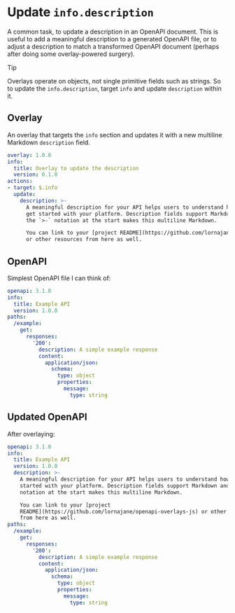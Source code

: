# Update `info.description`

A common task, to update a description in an OpenAPI document.
This is useful to add a meaningful description to a generated OpenAPI file, or to adjust a description to match a transformed OpenAPI document (perhaps after doing some overlay-powered surgery).

> [!TIP]
> Overlays operate on objects, not single primitive fields such as strings.
> So to update the `info.description`, target `info` and update `description` within it.

## Overlay

An overlay that targets the `info` section and updates it with a new multiline Markdown `description` field.

```yaml
overlay: 1.0.0
info:
  title: Overlay to update the description
  version: 0.1.0
actions:
- target: $.info
  update:
    description: >-
      A meaningful description for your API helps users to understand how to
      get started with your platform. Description fields support Markdown and
      the `>-` notation at the start makes this multiline Markdown.

      You can link to your [project README](https://github.com/lornajane/openapi-overlays-js)
      or other resources from here as well.
```

## OpenAPI

Simplest OpenAPI file I can think of:

```yaml
openapi: 3.1.0
info:
  title: Example API
  version: 1.0.0
paths:
  /example:
    get:
      responses:
        '200':
          description: A simple example response
          content:
            application/json:
              schema:
                type: object
                properties:
                  message:
                    type: string
```

## Updated OpenAPI

After overlaying:

```yaml
openapi: 3.1.0
info:
  title: Example API
  version: 1.0.0
  description: >-
    A meaningful description for your API helps users to understand how to get
    started with your platform. Description fields support Markdown and the `>-`
    notation at the start makes this multiline Markdown.

    You can link to your [project
    README](https://github.com/lornajane/openapi-overlays-js) or other resources
    from here as well.
paths:
  /example:
    get:
      responses:
        '200':
          description: A simple example response
          content:
            application/json:
              schema:
                type: object
                properties:
                  message:
                    type: string
```
